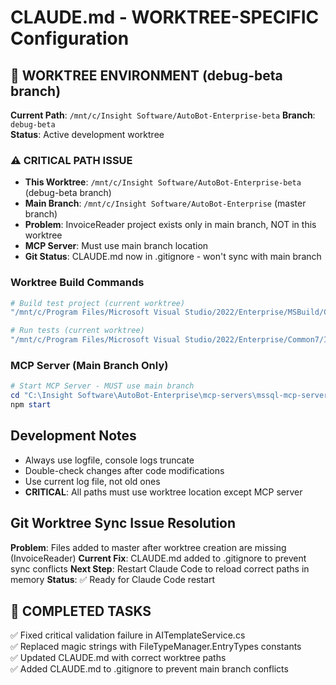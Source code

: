 # CLAUDE.md - WORKTREE-SPECIFIC Configuration

## 🚨 **WORKTREE ENVIRONMENT** (debug-beta branch)
**Current Path**: `/mnt/c/Insight Software/AutoBot-Enterprise-beta`
**Branch**: `debug-beta`  
**Status**: Active development worktree

### **⚠️ CRITICAL PATH ISSUE**
- **This Worktree**: `/mnt/c/Insight Software/AutoBot-Enterprise-beta` (debug-beta branch)
- **Main Branch**: `/mnt/c/Insight Software/AutoBot-Enterprise` (master branch)
- **Problem**: InvoiceReader project exists only in main branch, NOT in this worktree
- **MCP Server**: Must use main branch location
- **Git Status**: CLAUDE.md now in .gitignore - won't sync with main branch

### **Worktree Build Commands**
```bash
# Build test project (current worktree)
"/mnt/c/Program Files/Microsoft Visual Studio/2022/Enterprise/MSBuild/Current/Bin/MSBuild.exe" "./AutoBotUtilities.Tests/AutoBotUtilities.Tests.csproj" /t:Rebuild /p:Configuration=Debug /p:Platform=x64

# Run tests (current worktree)
"/mnt/c/Program Files/Microsoft Visual Studio/2022/Enterprise/Common7/IDE/CommonExtensions/Microsoft/TestWindow/vstest.console.exe" "./AutoBotUtilities.Tests/bin/x64/Debug/net48/AutoBotUtilities.Tests.dll" /TestCaseFilter:"FullyQualifiedName~ImportShipment" "/Logger:console;verbosity=detailed"
```

### **MCP Server (Main Branch Only)**
```powershell
# Start MCP Server - MUST use main branch
cd "C:\Insight Software\AutoBot-Enterprise\mcp-servers\mssql-mcp-server"
npm start
```

## Development Notes
- Always use logfile, console logs truncate
- Double-check changes after code modifications
- Use current log file, not old ones
- **CRITICAL**: All paths must use worktree location except MCP server

## Git Worktree Sync Issue Resolution
**Problem**: Files added to master after worktree creation are missing (InvoiceReader)
**Current Fix**: CLAUDE.md added to .gitignore to prevent sync conflicts
**Next Step**: Restart Claude Code to reload correct paths in memory
**Status**: ✅ Ready for Claude Code restart

## 🎯 **COMPLETED TASKS**
✅ Fixed critical validation failure in AITemplateService.cs  
✅ Replaced magic strings with FileTypeManager.EntryTypes constants  
✅ Updated CLAUDE.md with correct worktree paths  
✅ Added CLAUDE.md to .gitignore to prevent main branch conflicts
